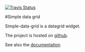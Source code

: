 [![Travis Status](https://secure.travis-ci.org/mbraak/simple-data-grid.png?branch=master)](http://travis-ci.org/mbraak/simple-data-grid)

#Simple data grid

Simple-data-grid is a datagrid widget.

The project is hosted on [github](https://github.com/mbraak/simple-data-grid).

See also the [documentation](http://mbraak.github.com/simple-data-grid/)